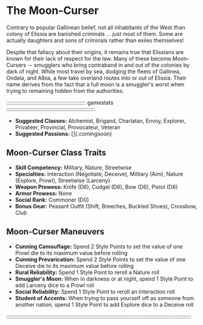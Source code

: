 # The Moon-Curser

Contrary to popular Gallinean belief, not all inhabitants of the West Ifran 
colony of Elissia are banished criminals ... just most of them. Some are actually 
daughters and sons of criminals rather than exiles themselves!

Despite that fallacy about their origins, it remains true that Elissians are known 
for their lack of respect for the law. Many of these become Moon-Cursers -- 
smugglers who bring contraband in and out of the colonies by dark of night. 
While most travel by sea, dodging the fleets of Gallinea, Ondala, and Albia, 
a few take overland routes into or out of Elissia. Their name derives from the 
fact that a full moon is a smuggler's worst when trying to remaining hidden from the authorities.

:::::::::::::::::::::::::::::::::::::::::::::::::::: gamestats ::::::::::::::::::::::::::::::::::::::::::::::::::::::::::
  - **Suggested Classes:** Alchemist, Brigand, Charlatan, Envoy, Explorer, Privateer, Provincial, Provocateur, Veteran
  - **Suggested Passions:** []{.comingsoon}

## Moon-Curser Class Traits

  - **Skill Competency:** Military, Nature, Streetwise
  - **Specialties:** Interaction (Negotiate, Deceive), Military (Aim), Nature (Explore, Prowl), Streetwise (Larceny)
  - **Weapon Prowess:** Knife (D6), Cudgel (D6), Bow (D6), Pistol (D6)
  - **Armor Prowess:** None
  - **Social Rank:** Commoner (D0)
  - **Bonus Gear:** Peasant Outfit (Shift, Breeches, Buckled Shoes), Crossbow, Club

## Moon-Curser Maneuvers


  - **Cunning Camouflage:** Spend 2 Style Points to set the value of one Prowl die to its maximum value before rolling
  - **Cunning Prevarication:** Spend 2 Style Points to set the value of one Deceive die to its maximum value before rolling
  - **Rural Reliability:** Spend 1 Style Point to reroll a Nature roll
  - **Smuggler's Moon:** When in darkness or at night, spend 1 Style Point to add Larceny dice to a Prowl roll
  - **Social Reliability:** Spend 1 Style Point to reroll an Interaction roll
  - **Student of Accents:** When trying to pass yourself off as someone from another nation, spend 1 Style Point to add Explore dice to a Deceive roll

:::::::::::::::::::::::::::::::::::::::::::::::::::::::::::::::::::::::::::::::::::::::::::::::::::::::::::::::::::::::::
